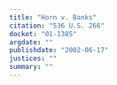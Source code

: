 ```yaml
---
title: "Horn v. Banks"
citation: "536 U.S. 266"
docket: "01-1385"
argdate: ""
publishdate: "2002-06-17"
justices: ""
summary: ""
---
```



